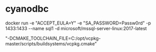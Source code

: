 # cyanodbc
docker run -e "ACCEPT_EULA=Y" -e "SA_PASSWORD=Passw0rd"    -p 1433:1433 --name sql1    -d microsoft/mssql-server-linux:2017-latest


"-DCMAKE_TOOLCHAIN_FILE=C:/opt/vcpkg-master/scripts/buildsystems/vcpkg.cmake"

